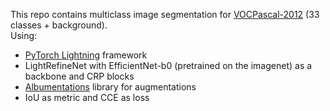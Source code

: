 This repo contains multiclass image segmentation for [VOCPascal-2012](http://host.robots.ox.ac.uk/pascal/VOC/) (33 classes + background).  
Using:
 - [PyTorch Lightning](https://github.com/PyTorchLightning/pytorch-lightning) framework  
 - LightRefineNet with EfficientNet-b0 (pretrained on the imagenet) as a backbone and CRP blocks  
 - [Albumentations](https://github.com/albumentations-team/albumentations) library for augmentations  
 - IoU as metric and CCE as loss  
